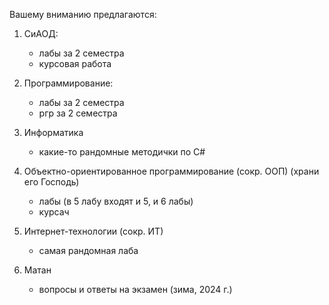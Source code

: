 Вашему вниманию предлагаются:

1) СиАОД:
    - лабы за 2 семестра
    - курсовая работа

2) Программирование:
    - лабы за 2 семестра
    - ргр за 2 семестра

3) Информатика
    - какие-то рандомные методички по C#

4) Объектно-ориентированное программирование (сокр. ООП) (храни его Господь)
    - лабы (в 5 лабу входят и 5, и 6 лабы)
    - курсач

5) Интернет-технологии (сокр. ИТ)
    - самая рандомная лаба

6) Матан
    - вопросы и ответы на экзамен (зима, 2024 г.)